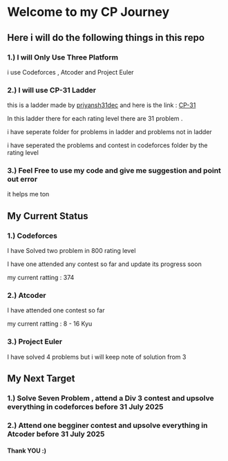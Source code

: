 # Welcome to my CP Journey

## Here i will do the following things in this repo

### 1.) I will Only Use Three Platform
i use Codeforces , Atcoder and Project Euler

### 2.) I will use CP-31 Ladder
this is a ladder made by [priyansh31dec](https://codeforces.com/profile/priyansh31dec) and here is the link : [CP-31
](https://www.tle-eliminators.com/cp-sheet)

In this ladder there for each rating level there are 31 problem .

i have seperate folder for problems in ladder and problems not in ladder 

i have seperated the problems and contest in codeforces folder by the rating level

### 3.) Feel Free to use my code and give me suggestion and point out error

it helps me ton

## My Current Status
 
### 1.) Codeforces

I have Solved two problem in 800 rating level

I have one attended any contest so far and update its progress soon

my current ratting : 374

### 2.) Atcoder

I have attended one contest so far

my current ratting : 8 - 16 Kyu

### 3.) Project Euler

I have solved 4 problems but i will keep note of solution from 3


## My Next Target

### 1.) Solve Seven Problem , attend a Div 3 contest and upsolve everything in codeforces before 31 July 2025

### 2.) Attend one begginer contest and upsolve everything in Atcoder before 31 July 2025

#### Thank YOU :)

